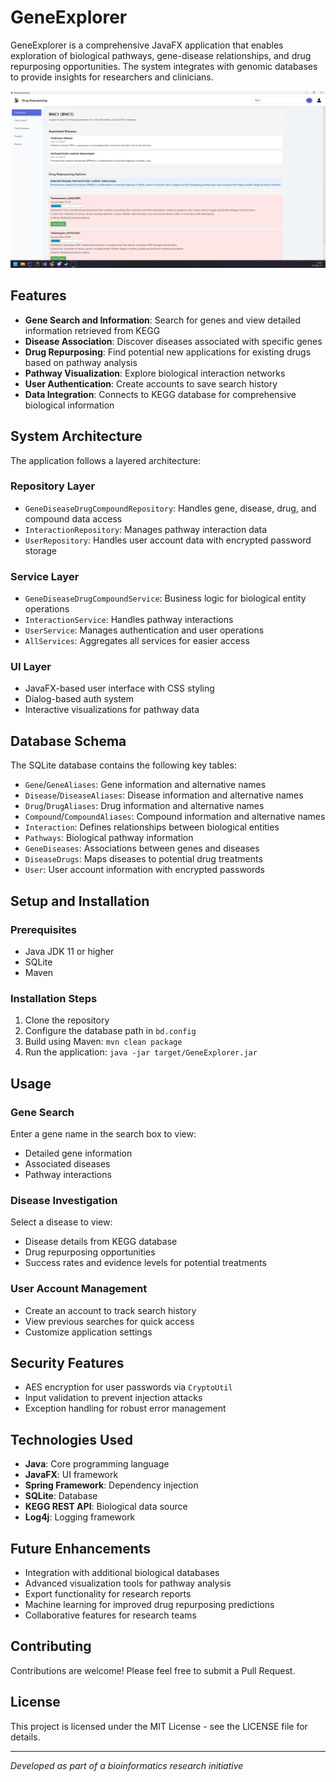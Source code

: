 # GeneExplorer

GeneExplorer is a comprehensive JavaFX application that enables exploration of biological pathways, gene-disease relationships, and drug repurposing opportunities. The system integrates with genomic databases to provide insights for researchers and clinicians.

![GeneExplorer logo](src/main/resources/runningAppPhotos/result.png)

## Features

- **Gene Search and Information**: Search for genes and view detailed information retrieved from KEGG
- **Disease Association**: Discover diseases associated with specific genes
- **Drug Repurposing**: Find potential new applications for existing drugs based on pathway analysis
- **Pathway Visualization**: Explore biological interaction networks
- **User Authentication**: Create accounts to save search history
- **Data Integration**: Connects to KEGG database for comprehensive biological information

## System Architecture

The application follows a layered architecture:

### Repository Layer
- `GeneDiseaseDrugCompoundRepository`: Handles gene, disease, drug, and compound data access
- `InteractionRepository`: Manages pathway interaction data
- `UserRepository`: Handles user account data with encrypted password storage

### Service Layer
- `GeneDiseaseDrugCompoundService`: Business logic for biological entity operations
- `InteractionService`: Handles pathway interactions 
- `UserService`: Manages authentication and user operations
- `AllServices`: Aggregates all services for easier access

### UI Layer
- JavaFX-based user interface with CSS styling
- Dialog-based auth system
- Interactive visualizations for pathway data

## Database Schema

The SQLite database contains the following key tables:
- `Gene`/`GeneAliases`: Gene information and alternative names
- `Disease`/`DiseaseAliases`: Disease information and alternative names
- `Drug`/`DrugAliases`: Drug information and alternative names
- `Compound`/`CompoundAliases`: Compound information and alternative names
- `Interaction`: Defines relationships between biological entities
- `Pathways`: Biological pathway information
- `GeneDiseases`: Associations between genes and diseases
- `DiseaseDrugs`: Maps diseases to potential drug treatments
- `User`: User account information with encrypted passwords

## Setup and Installation

### Prerequisites
- Java JDK 11 or higher
- SQLite
- Maven

### Installation Steps
1. Clone the repository
2. Configure the database path in `bd.config`
3. Build using Maven: `mvn clean package`
4. Run the application: `java -jar target/GeneExplorer.jar`

## Usage

### Gene Search
Enter a gene name in the search box to view:
- Detailed gene information
- Associated diseases
- Pathway interactions

### Disease Investigation
Select a disease to view:
- Disease details from KEGG database
- Drug repurposing opportunities
- Success rates and evidence levels for potential treatments

### User Account Management
- Create an account to track search history
- View previous searches for quick access
- Customize application settings

## Security Features

- AES encryption for user passwords via `CryptoUtil`
- Input validation to prevent injection attacks
- Exception handling for robust error management

## Technologies Used

- **Java**: Core programming language
- **JavaFX**: UI framework
- **Spring Framework**: Dependency injection
- **SQLite**: Database
- **KEGG REST API**: Biological data source
- **Log4j**: Logging framework

## Future Enhancements

- Integration with additional biological databases
- Advanced visualization tools for pathway analysis
- Export functionality for research reports
- Machine learning for improved drug repurposing predictions
- Collaborative features for research teams

## Contributing

Contributions are welcome! Please feel free to submit a Pull Request.

## License

This project is licensed under the MIT License - see the LICENSE file for details.

---

*Developed as part of a bioinformatics research initiative*
